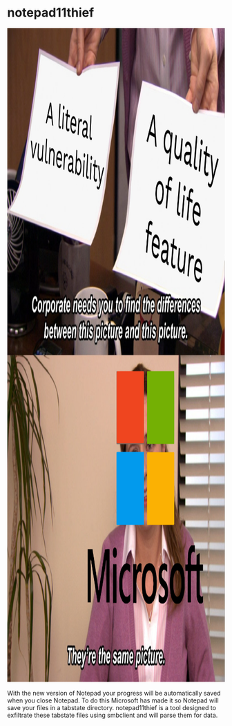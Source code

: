 # notepad11thief

<img src="https://raw.githubusercontent.com/samiam1086/notepad11thief/main/mikrosoft.png" width="1345" height="1513">

With the new version of Notepad your progress will be automatically saved when you close Notepad. To do this Microsoft has made it so Notepad will save your files in a tabstate directory. notepad11thief is a tool designed to exfiltrate these tabstate files using smbclient and will parse them for data.
